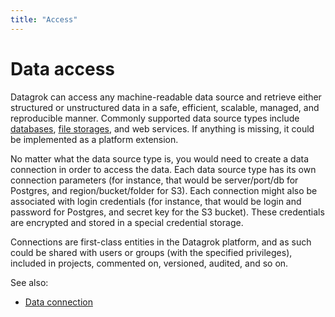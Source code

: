 ```yaml
---
title: "Access"
---
```

<!-- SUBTITLE: -->

# Data access

Datagrok can access any machine-readable data source and retrieve either structured or unstructured data in a safe,
efficient, scalable, managed, and reproducible manner. Commonly supported data source types include
[databases](data-connection.md#connectors),
[file storages](connect-a-file-share.md), and web services. If anything is missing, it could be implemented as a platform
extension.

No matter what the data source type is, you would need to create a data connection in order to access the data. Each
data source type has its own connection parameters (for instance, that would be server/port/db for Postgres, and
region/bucket/folder for S3). Each connection might also be associated with login credentials (for instance, that would
be login and password for Postgres, and secret key for the S3 bucket). These credentials are encrypted and stored in a
special credential storage.

Connections are first-class entities in the Datagrok platform, and as such could be shared with users or groups (with
the specified privileges), included in projects, commented on, versioned, audited, and so on.

See also:

* [Data connection](data-connection.md)
